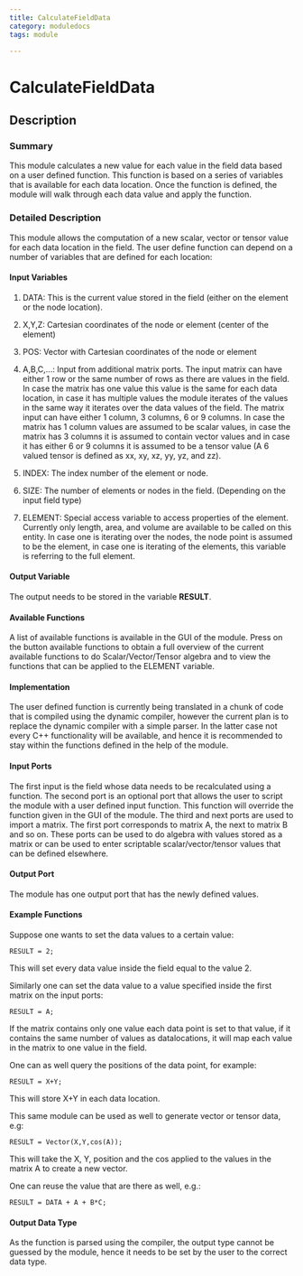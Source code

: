 ```yaml
---
title: CalculateFieldData
category: moduledocs
tags: module

---
```


# CalculateFieldData

## Description

### Summary

This module calculates a new value for each value in the field data based on a user defined function. This function is based on a series of variables that is available for each data location. Once the function is defined, the module will walk through each data value and apply the function.

### Detailed Description

This module allows the computation of a new scalar, vector or tensor value for each data location in the field. The user define function can depend on a number of variables that are defined for each location:

#### Input Variables

  1. DATA: This is the current value stored in the field (either on the element or the node location).

  2. X,Y,Z: Cartesian coordinates of the node or element (center of the element)

  3. POS: Vector with Cartesian coordinates of the node or element

  4. A,B,C,...: Input from additional matrix ports. The input matrix can have either 1 row or the same number of rows as there are values in the field. In case the matrix has one value this value is the same for each data location, in case it has multiple values the module iterates of the values in the same way it iterates over the data values of the field. The matrix input can have either 1 column, 3 columns, 6 or 9 columns. In case the matrix has 1 column values are assumed to be scalar values, in case the matrix has 3 columns it is assumed to contain vector values and in case it has either 6 or 9 columns it is assumed to be a tensor value (A 6 valued tensor is defined as xx, xy, xz, yy, yz, and zz).

  5. INDEX: The index number of the element or node.

  6. SIZE: The number of elements or nodes in the field. (Depending on the input field type)

  7. ELEMENT: Special access variable to access properties of the element. Currently only length, area, and volume are available to be called on this entity. In case one is iterating over the nodes, the node point is assumed to be the element, in case one is iterating of the elements, this variable is referring to the full element.

#### Output Variable

The output needs to be stored in the variable **RESULT**.

#### Available Functions

A list of available functions is available in the GUI of the module. Press on the button available functions to obtain a full overview of the current available functions to do Scalar/Vector/Tensor algebra and to view the functions that can be applied to the ELEMENT variable.

#### Implementation

The user defined function is currently being translated in a chunk of code that is compiled using the dynamic compiler, however the current plan is to replace the dynamic compiler with a simple parser. In the latter case not every C++ functionality will be available, and hence it is recommended to stay within the functions defined in the help of the module.

#### Input Ports

The first input is the field whose data needs to be recalculated using a function. The second port is an optional port that allows the user to script the module with a user defined input function. This function will override the function given in the GUI of the module. The third and next ports are used to import a matrix. The first port corresponds to matrix A, the next to matrix B and so on. These ports can be used to do algebra with values stored as a matrix or can be used to enter scriptable scalar/vector/tensor values that can be defined elsewhere.

#### Output Port

The module has one output port that has the newly defined values.

#### Example Functions

Suppose one wants to set the data values to a certain value:

```
RESULT = 2;
```

This will set every data value inside the field equal to the value 2. 

Similarly one can set the data value to a value specified inside the first matrix on the input ports:

```
RESULT = A;
```

If the matrix contains only one value each data point is set to that value, if it contains the same number of values as datalocations, it will map each value in the matrix to one value in the field.

One can as well query the positions of the data point, for example:

```
RESULT = X+Y;
```

This will store X+Y in each data location.

This same module can be used as well to generate vector or tensor data, e.g:

```
RESULT = Vector(X,Y,cos(A));
```

This will take the X, Y, position and the cos applied to the values in the matrix A to create a new vector.

One can reuse the value that are there as well, e.g.:

```
RESULT = DATA + A + B*C;
```

#### Output Data Type

As the function is parsed using the compiler, the output type cannot be guessed by the module, hence it needs to be set by the user to the correct data type.



